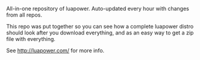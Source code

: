 

All-in-one repository of luapower. Auto-updated every hour with changes from all repos.

This repo was put together so you can see how a complete luapower distro should look
after you download everything, and as an easy way to get a zip file with everything.

See  http://luapower.com/ for more info.
